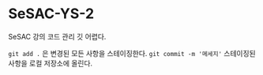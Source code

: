 # SeSAC-YS-2

SeSAC 강의 코드 관리
깃 어렵다.

`git add .` 은 변경된 모든 사항을 스테이징한다.
`git commit -m '메세지'` 스테이징된 사항을 로컬 저장소에 올린다.
